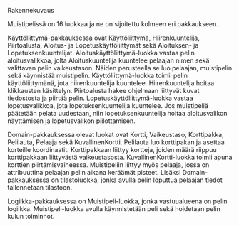 
Rakennekuvaus

Muistipelissä on 16 luokkaa ja ne on sijoitettu kolmeen eri pakkaukseen.

Käyttöliittymä-pakkauksessa ovat Käyttöliittymä, Hiirenkuuntelija, Piirtoalusta, Aloitus- ja Lopetuskäyttöliittymät sekä Aloituksen- ja Lopetuksenkuuntelijat. Aloituskäyttöliittymä-luokka vastaa pelin aloitusvalikkoa, jolta Aloituskuuntelija kuuntelee pelaajan nimen sekä valittavan pelin vaikeustason. Näiden perusteella se luo pelaajan, muistipelin sekä käynnistää muistipelin. Käyttöliittymä-luokka toimii pelin käyttöliittymänä, jota hiirenkuuntelija kuuntelee. Hiirenkuuntelija hoitaa klikkausten käsittelyn. Piirtoalusta hakee ohjelmaan liittyvät kuvat tiedostosta ja piirtää pelin. Lopetuskäyttöliittymä-luokka vastaa lopetusvalikkoa, jota lopetuksenkuuntelija kuuntelee. Jos muistipeliä päätetään pelata uudestaan, niin lopetuksenkuuntelija hoitaa aloitusvalikon näyttämisen ja lopetusvalikon piilottamisen.

Domain-pakkauksessa olevat luokat ovat Kortti, Vaikeustaso, Korttipakka, Pelilauta, Pelaaja sekä KuvallinenKortti. Pelilauta luo korttipakan ja asettaa korteille koordinaatit. Korttipakkaan liittyy kortteja, joiden määrä riippuu korttipakkaan liittyvästä vaikeustasosta. KuvallinenKortti-luokka toimii apuna korttien piirtämisvaiheessa. Muistipeliin liittyy myös pelaaja, jossa on attribuuttina pelaajan pelin aikana keräämät pisteet. Lisäksi Domain-pakkauksessa on tilastoluokka, jonka avulla pelin loputtua pelaajan tiedot tallennetaan tilastoon.

Logiikka-pakkauksessa on Muistipeli-luokka, jonka vastuualueena on pelin logiikka. Muistipeli-luokka avulla käynnistetään peli sekä hoidetaan pelin kulun toiminnot.
